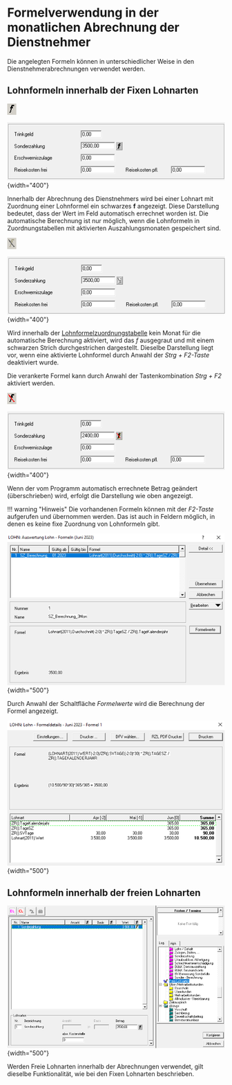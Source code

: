 # Formelverwendung in der monatlichen Abrechnung der Dienstnehmer

Die angelegten Formeln können in unterschiedlicher Weise in den Dienstnehmerabrechnungen verwendet werden.

## Lohnformeln innerhalb der Fixen Lohnarten

![Image](<img/image401.png>)

![Image](<img/image402.png>){width="400"}

Innerhalb der Abrechnung des Dienstnehmers wird bei einer Lohnart mit Zuordnung einer Lohnformel ein schwarzes **f** angezeigt. Diese Darstellung bedeutet, dass der Wert im Feld automatisch errechnet worden ist. Die automatische Berechnung ist nur möglich, wenn die Lohnformeln in Zuordnungstabellen mit aktivierten Auszahlungsmonaten gespeichert sind.

![Image](<img/image403.png>)

![Image](<img/image404.png>){width="400"}

Wird innerhalb der [Lohnformelzuordnungstabelle](../Verwaltung_der_Lohnformeln_innerhalb_eines_Klienten/Lohnformelzuordnung.md) kein Monat für die automatische Berechnung aktiviert, wird das *f* ausgegraut und mit einem schwarzen Strich durchgestrichen dargestellt. Dieselbe Darstellung liegt vor, wenn eine aktivierte Lohnformel durch Anwahl der *Strg + F2-Taste* deaktiviert wurde.

Die verankerte Formel kann durch Anwahl der Tastenkombination *Strg + F2* aktiviert werden.

![Image](<img/image405.png>)

![Image](<img/image406.png>){width="400"}

Wenn der vom Programm automatisch errechnete Betrag geändert (überschrieben) wird, erfolgt die Darstellung wie oben angezeigt.

!!! warning "Hinweis"
    Die vorhandenen Formeln können mit der *F2-Taste* aufgerufen und übernommen werden. Das ist auch in Feldern möglich, in denen es keine fixe Zuordnung von Lohnformeln gibt.

![Image](<img/image407.png>){width="500"}

Durch Anwahl der Schaltfläche *Formelwerte* wird die Berechnung der Formel angezeigt.

![Image](<img/image408.png>){width="500"}

## Lohnformeln innerhalb der freien Lohnarten

![Image](<img/image409.png>){width="500"}

Werden Freie Lohnarten innerhalb der Abrechnungen verwendet, gilt dieselbe Funktionalität, wie bei den Fixen Lohnarten beschrieben.